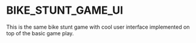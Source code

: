 # BIKE_STUNT_GAME_UI
 This is the same bike stunt game with cool user interface implemented on top of the basic game play.
